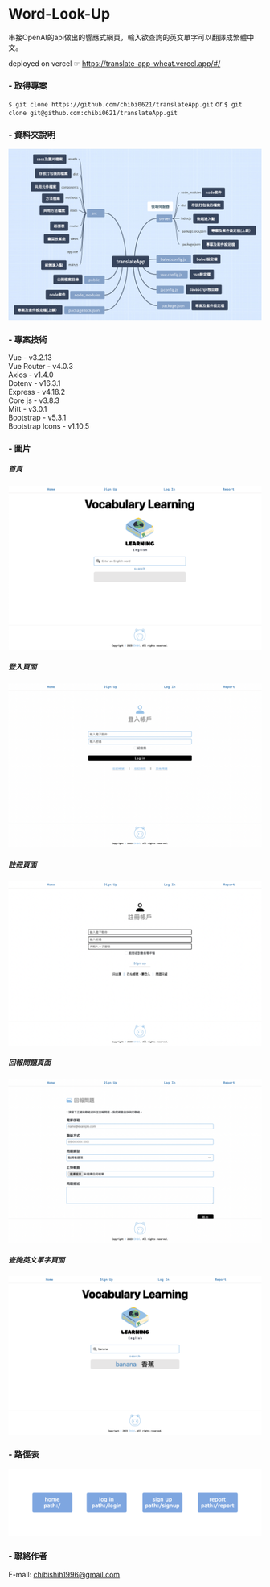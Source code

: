 # Word-Look-Up 
串接OpenAI的api做出的響應式網頁，輸入欲查詢的英文單字可以翻譯成繁體中文。

deployed on vercel ☞ https://translate-app-wheat.vercel.app/#/

### - 取得專案
`$ git clone https://github.com/chibi0621/translateApp.git`
or 
`$ git clone git@github.com:chibi0621/translateApp.git`

### - 資料夾說明
<img src = "https://github.com/chibi0621/translateApp/blob/main/translate.png"/>

### - 專案技術
Vue - v3.2.13  
Vue Router - v4.0.3  
Axios - v1.4.0  
Dotenv - v16.3.1  
Express - v4.18.2  
Core js - v3.8.3  
Mitt - v3.0.1  
Bootstrap - v5.3.1  
Bootstrap Icons - v1.10.5  

### - 圖片
##### 首頁
<img src = "https://github.com/chibi0621/translateApp/blob/main/home.png"/>

##### 登入頁面
<img src = "https://github.com/chibi0621/translateApp/blob/main/login.png"/>

##### 註冊頁面
<img src = "https://github.com/chibi0621/translateApp/blob/main/signup.png"/>

##### 回報問題頁面
<img src = "https://github.com/chibi0621/translateApp/blob/main/report.png"/>

##### 查詢英文單字頁面
<img src = "https://github.com/chibi0621/translateApp/blob/main/search.png"/>


### - 路徑表
<img src = "https://github.com/chibi0621/translateApp/blob/main/routerTranslate.png"/>

### - 聯絡作者
E-mail: chibishih1996@gmail.com
